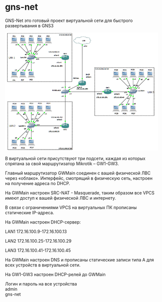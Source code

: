# gns-net
GNS-Net это готовый проект виртуальной сети для быстрого развертывания в GNS3

![Карта сети GNS-Net](https://raw.githubusercontent.com/vasiliyaltunin/gns-net/master/GNS-LAN.png "Карта сети GNS-Net")

В виртуальной сети присутствуют три подсети, каждая из которых спрятана за свой маршрутизатор Mikrotik – GW1-GW3.

Главный маршрутизатор GWMain соединен с вашей физической ЛВС через «облако». Интерфейс, смотрящий в физическую сеть, настроен на получение адреса по DHCP.

На GWMain настроен SRC-NAT - Masquerade, таким образом все VPCS имеют доступ к вашей физической ЛВС и интернету.

В связи с ограничениями VPCS на виртуальных ПК прописаны статические IP-адреса.

На GWMain настроен DHCP-сервер:

LAN1
172.16.100.9-172.16.100.13

LAN2
172.16.100.25-172.16.100.29

LAN3
172.16.100.41-172.16.100.45

На GWMain настроен DNS и прописаны статические записи типа А для всех устройств в виртуальной сети.

На GW1-GW3 настроен DHCP-релей до GWMain

Логин и пароль на все устройства<br>
admin<br>
gns-net<br>
